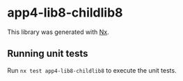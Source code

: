 # app4-lib8-childlib8

This library was generated with [Nx](https://nx.dev).

## Running unit tests

Run `nx test app4-lib8-childlib8` to execute the unit tests.
